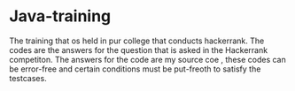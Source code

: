 # Java-training
The training that os held in pur college that conducts hackerrank.
The codes are the answers for the question that is asked in the Hackerrank competiton.
The answers for the code are my source coe , these codes can be error-free and certain conditions must be put-freoth to satisfy the testcases.
